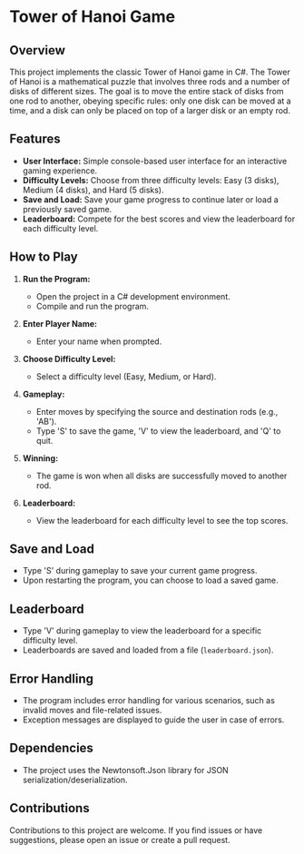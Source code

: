 # Tower of Hanoi Game

## Overview
This project implements the classic Tower of Hanoi game in C#. The Tower of Hanoi is a mathematical puzzle that involves three rods and a number of disks of different sizes. The goal is to move the entire stack of disks from one rod to another, obeying specific rules: only one disk can be moved at a time, and a disk can only be placed on top of a larger disk or an empty rod.

## Features

- **User Interface:** Simple console-based user interface for an interactive gaming experience.
- **Difficulty Levels:** Choose from three difficulty levels: Easy (3 disks), Medium (4 disks), and Hard (5 disks).
- **Save and Load:** Save your game progress to continue later or load a previously saved game.
- **Leaderboard:** Compete for the best scores and view the leaderboard for each difficulty level.

## How to Play

1. **Run the Program:**
   - Open the project in a C# development environment.
   - Compile and run the program.

2. **Enter Player Name:**
   - Enter your name when prompted.

3. **Choose Difficulty Level:**
   - Select a difficulty level (Easy, Medium, or Hard).

4. **Gameplay:**
   - Enter moves by specifying the source and destination rods (e.g., 'AB').
   - Type 'S' to save the game, 'V' to view the leaderboard, and 'Q' to quit.

5. **Winning:**
   - The game is won when all disks are successfully moved to another rod.

6. **Leaderboard:**
   - View the leaderboard for each difficulty level to see the top scores.

## Save and Load
- Type 'S' during gameplay to save your current game progress.
- Upon restarting the program, you can choose to load a saved game.

## Leaderboard
- Type 'V' during gameplay to view the leaderboard for a specific difficulty level.
- Leaderboards are saved and loaded from a file (`leaderboard.json`).

## Error Handling
- The program includes error handling for various scenarios, such as invalid moves and file-related issues.
- Exception messages are displayed to guide the user in case of errors.

## Dependencies
- The project uses the Newtonsoft.Json library for JSON serialization/deserialization.

## Contributions
Contributions to this project are welcome. If you find issues or have suggestions, please open an issue or create a pull request.

